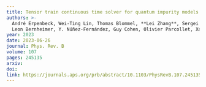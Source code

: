 ```yaml
---
title: Tensor train continuous time solver for quantum impurity models
authors: >-
  André Erpenbeck, Wei-Ting Lin, Thomas Blommel, **Lei Zhang**, Sergei Iskakov,
  Leon Bernheimer, Y. Núñez-Fernández, Guy Cohen, Olivier Parcollet, Xavier Waintal & Emanuel Gull
year: 2023
date: 2023-06-26
journal: Phys. Rev. B
volume: 107
pages: 245135
arxiv:
doi:
link: https://journals.aps.org/prb/abstract/10.1103/PhysRevB.107.245135
---
```

